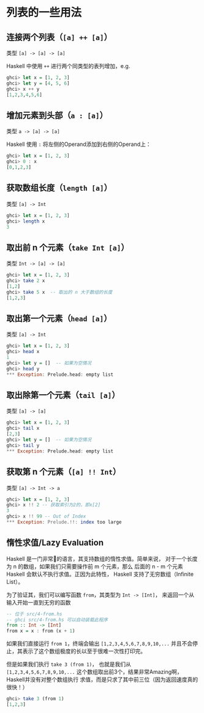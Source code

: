 # 列表的一些用法

## 连接两个列表（`[a] ++ [a]`）

类型 `[a] -> [a] -> [a]`

Haskell 中使用 `++` 进行两个同类型的表列增加，e.g.

```hs
ghci> let x = [1, 2, 3]
ghci> let y = [4, 5, 6]
ghci> x ++ y
[1,2,3,4,5,6]
```

## 增加元素到头部（`a : [a]`）

类型 `a -> [a] -> [a]`

Haskell 使用 `:` 将左侧的Operand添加到右侧的Operand上：

```hs
ghci> let x = [1, 2, 3]
ghci> 0 : x
[0,1,2,3]
```

## 获取数组长度（`length [a]`）

类型 `[a] -> Int`

```hs
ghci> let x = [1, 2, 3]
ghci> length x
3
```

## 取出前 n 个元素（`take Int [a]`）

类型 `Int -> [a] -> [a]`

```hs
ghci> let x = [1, 2, 3]
ghci> take 2 x
[1,2]
ghci> take 5 x  -- 取出的 n 大于数组的长度
[1,2,3]
```

## 取出第一个元素（`head [a]`）

类型 `[a] -> Int`

```hs
ghci> let x = [1, 2, 3]
ghci> head x
1
ghci> let y = []  -- 如果为空情况
ghci> head y
*** Exception: Prelude.head: empty list
```

## 取出除第一个元素（`tail [a]`）

类型 `[a] -> [a]`

```hs
ghci> let x = [1, 2, 3]
ghci> tail x
[2,3]
ghci> let y = []  -- 如果为空情况
ghci> tail y
*** Exception: Prelude.head: empty list
```

## 获取第 n 个元素（`[a] !! Int`）

类型 `[a] -> Int -> a`

```hs
ghci> let x = [1, 2, 3]
ghci> x !! 2 -- 获取索引为2的，即x[2]
3
ghci> x !! 99 -- Out of Index
*** Exception: Prelude.!!: index too large
```

## 惰性求值/Lazy Evaluation

Haskell 是一门非常🐂的语言，其支持数组的惰性求值。简单来说，
对于一个长度为 n 的数组，如果我们只需要操作前 m 个元素，那么
后面的 n - m 个元素 Haskell 会默认不执行求值。正因为此特性，
Haskell 支持了无穷数组（Infinite List）。

为了验证其，我们可以编写函数 `from`，其类型为 `Int -> [Int]`，
来返回一个从输入开始一直到无穷的函数

```hs
-- 位于 src/4-from.hs
-- ghci src/4-from.hs 可以自动装载此程序
from :: Int -> [Int]
from x = x : from (x + 1)
```

如果我们直接运行 `from 1`，终端会输出 `[1,2,3,4,5,6,7,8,9,10,...`
并且不会停止，其表示了这个数组极度的长以至于很难一次性打印完。

但是如果我们执行 `take 3 (from 1)`， 也就是我们从 `[1,2,3,4,5,6,7,8,9,10,...` 这个数组取出前3个，结果非常Amazing啊，Haskell并没有对整个数组执行
求值，而是只求了其中前三位（因为返回速度真的很快！）

```hs
ghci> take 3 (from 1)
[1,2,3]
```